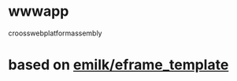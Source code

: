 # wwwapp
croosswebplatformassembly

# based on [emilk/eframe_template](https://github.com/emilk/eframe_template)
